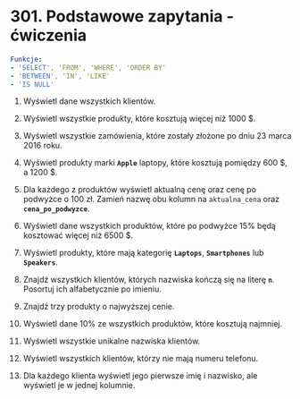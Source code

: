 # 301. Podstawowe zapytania - ćwiczenia

```yaml
Funkcje:
- 'SELECT', 'FROM', 'WHERE', 'ORDER BY'
- 'BETWEEN', 'IN', 'LIKE'
- 'IS NULL'
```

1. Wyświetl dane wszystkich klientów.

2. Wyświetl wszystkie produkty, które kosztują więcej niż 1000 $.

3. Wyświetl wszystkie zamówienia, które zostały złożone po dniu 23 marca 2016 roku.

4. Wyświetl produkty marki **`Apple`** laptopy, które kosztują pomiędzy 600 $, a 1200 $.

5. Dla każdego z produktów wyświetl aktualną cenę oraz cenę po podwyżce o 100 zł. Zamień nazwę obu kolumn na `aktualna_cena` oraz **`cena_po_podwyzce`**.

6. Wyświetl dane wszystkich produktów, które po podwyżce 15% będą kosztować więcej niż 6500 $.

7. Wyświetl produkty, które mają kategorię **`Laptops`**, **`Smartphones`** lub **`Speakers`**.

8. Znajdź wszystkich klientów, których nazwiska kończą się na literę **`n`**. Posortuj ich alfabetycznie po imieniu.

9. Znajdź trzy produkty o najwyższej cenie.

10. Wyświetl dane 10% ze wszystkich produktów, które kosztują najmniej.

11. Wyświetl wszystkie unikalne nazwiska klientów.

12. Wyświetl wszystkich klientów, którzy nie mają numeru telefonu.

13. Dla każdego klienta wyświetl jego pierwsze imię i nazwisko, ale wyświetl je w jednej kolumnie.
